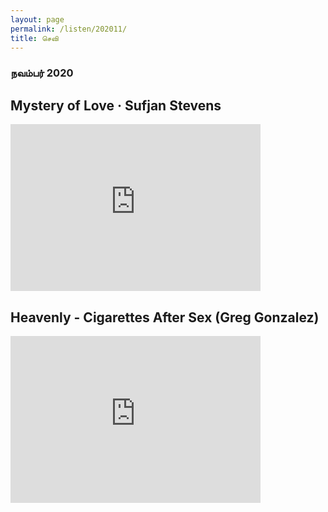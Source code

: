 ```yaml
---
layout: page
permalink: /listen/202011/
title: செவி
---
```


### நவம்பர் 2020

## Mystery of Love · Sufjan Stevens

<iframe width="400" height="267" src="https://www.youtube.com/embed/N0CP9zpbmAQ" frameborder="0" allow="accelerometer; autoplay; clipboard-write; encrypted-media; gyroscope; picture-in-picture" allowfullscreen></iframe>

## Heavenly - Cigarettes After Sex (Greg Gonzalez)

<iframe width="400" height="267" src="https://www.youtube.com/embed/s1QCL9AGbO0" frameborder="0" allow="accelerometer; autoplay; clipboard-write; encrypted-media; gyroscope; picture-in-picture" allowfullscreen></iframe>
<br>
